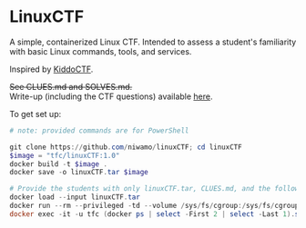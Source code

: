 # LinuxCTF

A simple, containerized Linux CTF. Intended to assess a student's familiarity with basic Linux
commands, tools, and services.

Inspired by [KiddoCTF](https://github.com/IPvFletch/KiddoCTF).

~~See CLUES.md and SOLVES.md.~~<br/>
Write-up (including the CTF questions) available [here](https://nicholas-morris.com/articles/linuxCTF).

To get set up:

```powershell
# note: provided commands are for PowerShell

git clone https://github.com/niwamo/linuxCTF; cd linuxCTF
$image = "tfc/linuxCTF:1.0"
docker build -t $image .
docker save -o linuxCTF.tar $image

# Provide the students with only linuxCTF.tar, CLUES.md, and the following commands:
docker load --input linuxCTF.tar
docker run --rm --privileged -td --volume /sys/fs/cgroup:/sys/fs/cgroup:ro tfc/linuxCTF:1.0
docker exec -it -u tfc (docker ps | select -First 2 | select -Last 1).split(' ')[0] /bin/bash
```
